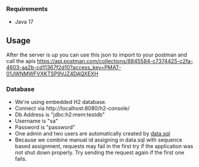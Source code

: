 ### Requirements
- Java 17

## Usage
After the server is up you can use this json to import to your postman and call the apis
https://api.postman.com/collections/8845584-c7374425-c2fa-4603-aa2b-cd11367f2d10?access_key=PMAT-01JWNMWFVXKTSP9VJZ4DAQXEXH

### Database
- We're using embedded H2 database.
- Connect via http://localhost:8080/h2-console/
- Db Address is "jdbc:h2:mem:testdb"
- Username is "sa"
- Password is "password"
- One admin and two users are automatically created by [data.sql](src/main/resources/data.sql)
- Because we combine manual id assigning in data.sql with sequence based assignment, requests may fail in the first 
try if the application was not shut down properly. Try sending the request again if the first one fails.
